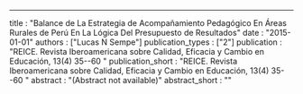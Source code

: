---
title : "Balance de La Estrategia de Acompañamiento Pedagógico En Áreas Rurales de Perú En La Lógica Del Presupuesto de Resultados"
date : "2015-01-01"
authors : ["Lucas N Sempe"]
publication_types : ["2"]
publication : "REICE. Revista Iberoamericana sobre Calidad, Eficacia y Cambio en Educación, 13(4) 35--60 "
publication_short : "REICE. Revista Iberoamericana sobre Calidad, Eficacia y Cambio en Educación, 13(4) 35--60 "
abstract : "(Abstract not available)"
abstract_short : ""
